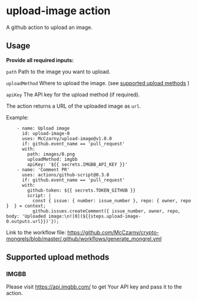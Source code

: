 # upload-image action
A github action to upload an image.

## Usage

**Provide all required inputs:**

`path` Path to the image you want to upload.

`uploadMethod` Where to upload the image. (see [supported upload methods](#supported-upload-methods)
 )
 
`apiKey` The API key for the upload method (if required).

The action returns a URL of the uploaded image as `url`.

Example:
```
    - name: Upload image
      id: upload-image-0
      uses: McCzarny/upload-image@v1.0.0
      if: github.event_name == 'pull_request'
      with:
        path: images/0.png
        uploadMethod: imgbb
        apiKey: '${{ secrets.IMGBB_API_KEY }}'
    - name: 'Comment PR'
      uses: actions/github-script@0.3.0
      if: github.event_name == 'pull_request'
      with:
        github-token: ${{ secrets.TOKEN_GITHUB }}
        script: |
          const { issue: { number: issue_number }, repo: { owner, repo }  } = context;
          github.issues.createComment({ issue_number, owner, repo, body: 'Uploaded image:\n![0](${{steps.upload-image-0.outputs.url}})'});
```

Link to the workflow file:
https://github.com/McCzarny/crypto-mongrels/blob/master/.github/workflows/generate_mongrel.yml

## Supported upload methods

### IMGBB
Please visit https://api.imgbb.com/ to get Your API key and pass it to the action.
